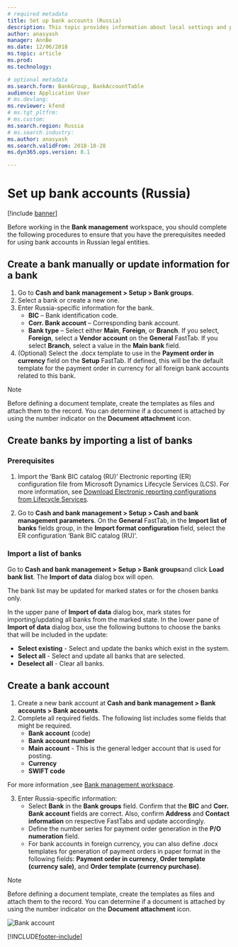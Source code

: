 ```yaml
---
# required metadata
title: Set up bank accounts (Russia)
description: This topic provides information about local settings and prerequisites for bank modules for Russia. 
author: anasyash
manager: AnnBe
ms.date: 12/06/2018
ms.topic: article
ms.prod: 
ms.technology: 

# optional metadata
ms.search.form: BankGroup, BankAccountTable 
audience: Application User
# ms.devlang: 
ms.reviewer: kfend
# ms.tgt_pltfrm: 
# ms.custom: 
ms.search.region: Russia
# ms.search.industry: 
ms.author: anasyash
ms.search.validFrom: 2018-10-28
ms.dyn365.ops.version: 8.1

---
```


# Set up bank accounts (Russia)

[!include [banner](../includes/banner.md)]

Before working in the **Bank management** workspace, you should complete the following procedures to ensure that you have the prerequisites needed for using bank accounts in Russian legal entities.

## Create a bank manually or update information for a bank

1. Go to **Cash and bank management > Setup > Bank groups**.
2. Select a bank or create a new one. 
2. Enter Russia-specific information for the bank.  
   - **BIC** – Bank identification code. 
   - **Corr. Bank account** – Corresponding bank account.
   - **Bank type** – Select either **Main**, **Foreign**, or **Branch**. If you select, **Foreign**, select a **Vendor account** on the **General** FastTab. If you select **Branch**, select a value in the **Main bank** field.
3. (Optional) Select the .docx template to use in the **Payment order in currency** field on the **Setup** FastTab. If defined, this will be the default template for the payment order in currency for all foreign bank accounts related to this bank.

> [!NOTE]
> Before defining a document template, create the templates as files and attach them to the record. You can determine if a document is attached by using the number indicator on the **Document attachment** icon.


## Create banks by importing a list of banks

### Prerequisites

1.	Import the ‘Bank BIC catalog (RU)’ Electronic reporting (ER) configuration file from Microsoft Dynamics Lifecycle Services (LCS).
For more information, see [Download Electronic reporting configurations from Lifecycle Services](../../dev-itpro/analytics/download-electronic-reporting-configuration-lcs.md).

2. Go to **Cash and bank management > Setup > Cash and bank management parameters**. On the **General** FastTab, in the **Import list of banks** fields group, in the **Import format configuration** field, select the ER configuration ‘Bank BIC catalog (RU)’.


### Import a list of banks

Go to **Cash and bank management > Setup > Bank groups**and click **Load bank list**. The **Import of data** dialog box will open.

The bank list may be updated for marked states or for the chosen banks only.

In the upper pane of **Import of data** dialog box, mark states for importing/updating all banks from the marked state.
In the lower pane of **Import of data** dialog box, use the following buttons to choose the banks that will be included in the update:
  - **Select existing** - Select and update the banks which exist in the system.
  - **Select all** - Select and update all banks that are selected.
  - **Deselect all** - Clear all banks. 

## Create a bank account

1. Create a new bank account at **Cash and bank management > Bank accounts > Bank accounts**.
2. Complete all required fields. The following list includes some fields that might be required. 
    - **Bank account** (code)
    - **Bank account number**
    - **Main account** - This is the general ledger account that is used for posting.
    - **Currency**
    - **SWIFT code** 

  For more information ,see [Bank management workspace](../cash-bank-management/bank-management-workspace.md).

3. Enter Russia-specific information: 
    - Select **Bank** in the **Bank groups** field. Confirm that the **BIC** and **Corr. Bank account** fields are correct. Also, confirm **Address** and **Contact information** on respective FastTabs and update accordingly.
    - Define the number series for payment order generation in the **P/O numeration** field.
    - For bank accounts in foreign currency, you can also define .docx templates for generation of payment orders in paper format in the following fields: **Payment order in currency**, **Order template (currency sale)**, and **Order template (currency purchase)**. 

> [!NOTE]
> Before defining a document template, create the templates as files and attach them to the record. You can determine if a document is attached by using the number indicator on the **Document attachment** icon.

![Bank account](media/rus-bank-account.jpg)


[!INCLUDE[footer-include](../../includes/footer-banner.md)]